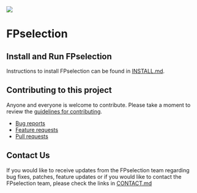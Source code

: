 <img src="resources/images/fullLogo.png">

# FPselection


Install and Run FPselection
----------------------------
Instructions to install FPselection can be found in [INSTALL.md](INSTALL.md).


Contributing to this project
----------------------------

Anyone and everyone is welcome to contribute. Please take a moment to
review the [guidelines for contributing](CONTRIBUTING.md).

* [Bug reports](CONTRIBUTING.md#bugs)
* [Feature requests](CONTRIBUTING.md#features)
* [Pull requests](CONTRIBUTING.md#pull-requests)

Contact Us
----------------------------
If you would like to receive updates from the FPselection team regarding bug fixes, patches, feature updates or if you would like to contact the FPselection team, please check the links in [CONTACT.md](CONTACT.md)